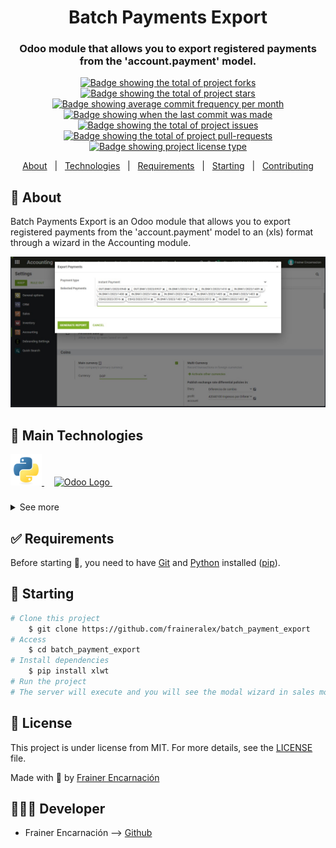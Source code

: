 <div align="center">
  <h1>Batch Payments Export</h1>
  <h3>Odoo module that allows you to export registered payments from the 'account.payment' model.</h3>
</div>

<p align="center">
  <a href="https://github.com/fraineralex/batch_payment_export/fork" target="_blank">
    <img src="https://img.shields.io/github/forks/fraineralex/batch_payment_export?" alt="Badge showing the total of project forks"/>
  </a>

  <a href="https://github.com/fraineralex/batch_payment_export/stargazers" target="_blank">
    <img src="https://img.shields.io/github/stars/fraineralex/batch_payment_export?" alt="Badge showing the total of project stars"/>
  </a>

  <a href="https://github.com/fraineralex/batch_payment_export/commits/main" target="_blank">
    <img src="https://img.shields.io/github/commit-activity/m/fraineralex/batch_payment_export?" alt="Badge showing average commit frequency per month"/>
  </a>

  <a href="https://github.com/fraineralex/batch_payment_export/commits/main" target="_blank">
    <img src="https://img.shields.io/github/last-commit/fraineralex/batch_payment_export?" alt="Badge showing when the last commit was made"/>
  </a>

  <a href="https://github.com/fraineralex/batch_payment_export/issues" target="_blank">
    <img src="https://img.shields.io/github/issues/fraineralex/batch_payment_export?" alt="Badge showing the total of project issues"/>
  </a>

  <a href="https://github.com/fraineralex/batch_payment_export/pulls" target="_blank">
    <img src="https://img.shields.io/github/issues-pr/fraineralex/batch_payment_export?" alt="Badge showing the total of project pull-requests"/>
  </a>

  <a href="https://github.com/fraineralex/batch_payment_export/LICENSE.md" target="_blank">
    <img alt="Badge showing project license type" src="https://img.shields.io/github/license/maurodesouza/profile-readme-generator?color=f85149">
  </a>
</p>


<p align="center">
  <a href="#dart-about">About</a> &#xa0; | &#xa0;
  <a href="#rocket-main-technologies">Technologies</a> &#xa0; | &#xa0;
  <a href="#white_check_mark-requirements">Requirements</a> &#xa0; | &#xa0;
  <a href="#checkered_flag-starting">Starting</a> &#xa0; | &#xa0;
  <a href="https://github.com/fraineralex/batch_payment_export/edit/master/README.md">Contributing</a>
</p>

## :dart: About ##

Batch Payments Export is an Odoo module that allows you to export registered payments from the 'account.payment' model to an (xls) format through a wizard in the Accounting module.

<img src="https://github.com/fraineralex/batch_payment_export/blob/main/screenshot.jpg" alt="Screenshot of the modal wizard">

## :rocket: Main Technologies ##

<a href="https://python.org">
  <img width="50" title="Python" alt="Python Logo" src="https://raw.githubusercontent.com/devicons/devicon/master/icons/python/python-original.svg">
</a> &#xa0; &#xa0;

<a href="https://odoo.com">
  <img width="50" title="Odoo" alt="Odoo Logo" src="https://camo.githubusercontent.com/c09318462ff513c1dff81bcc8b8932bc746eb5640f12fd93722f968325814377/68747470733a2f2f696d67732e7365617263682e62726176652e636f6d2f796749486d784e7637742d6836514c6b7a764f2d674d6969584e666354765a6878676f53547136354673382f72733a6669743a3530303a3530303a312f673a63652f6148523063484d364c79397a4d79316c2f645331335a584e304c544575595731682f656d39755958647a4c6d4e76625339302f634751766247396e62334d764e545a692f4d6a41795a6d45774d4441775a6d59772f4d4441314f4467334d7a4e684c7a42342f4d433577626d63">
</a> &#xa0; &#xa0;

###

<details>
  <summary>See more</summary>

  ###
  
* Python
    - odoo
    - xlwt
    - xml
    - base64
    - werkzeug
    - io

</details>

## :white_check_mark: Requirements ##

Before starting :checkered_flag:, you need to have [Git](https://git-scm.com) and [Python](https://python.org) installed ([pip](https://pypi.org/project/pip/)).

## :checkered_flag: Starting ##

```bash
# Clone this project
    $ git clone https://github.com/fraineralex/batch_payment_export
# Access
    $ cd batch_payment_export
# Install dependencies
    $ pip install xlwt
# Run the project
# The server will execute and you will see the modal wizard in sales module -> bank and boxes -> batch payment export
```

## :memo: License ##

This project is under license from MIT. For more details, see the [LICENSE](LICENSE.md) file.


Made with 💙 by <a href="https://github.com/fraineralex" target="_blank">Frainer Encarnación</a>


## 👨🏻‍🚀 Developer
- Frainer Encarnación --> [Github](https://github.com/fraineralex)

&#xa0;
